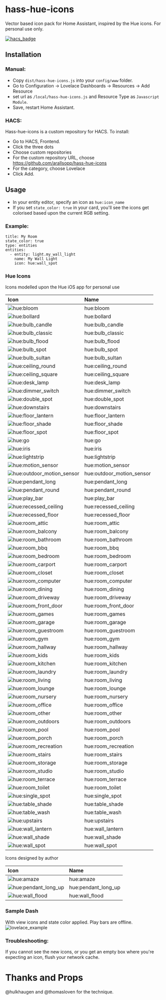 # hass-hue-icons

Vector based icon pack for Home Assistant, inspired by the Hue icons. For personal use only.

[![hacs_badge](https://img.shields.io/badge/HACS-Custom-orange.svg?style=for-the-badge)](https://github.com/custom-components/hacs)

## Installation

### Manual:
- Copy `dist/hass-hue-icons.js` into your `config/www` folder.
- Go to Configuration -> Lovelace Dashboards -> Resources -> Add Resource
- set url as `/local/hass-hue-icons.js` and Resource Type as `Javascript Module`.
- Save, restart Home Assistant.

### HACS:
Hass-hue-icons is a custom repository for HACS. To install:

- Go to HACS, Frontend.
- Click the three dots
- Choose custom repositories
- For the custom repository URL, choose https://github.com/arallsopp/hass-hue-icons
- For the category, choose Lovelace
- Click Add.

## Usage
- In your entity editor, specify an icon as `hue:icon_name` 
- If you set `state_color: true` in your card, you'll see the icons get colorised based upon the current RGB setting.

### Example:

```
title: My Room
state_color: true
type: entities
entities:
  - entity: light.my_wall_light
    name: My Wall Light
    icon: hue:wall_spot
```

### Hue Icons

Icons modelled upon the Hue iOS app for personal use

[//]: # (Start Hue Icons)

| Icon | Name 
| :--- | :--- |
| ![hue:bloom](https://raw.githubusercontent.com/arallsopp/hass-hue-icons/main/docs/svgs/bloom.svg)| hue:bloom |
| ![hue:bollard](https://raw.githubusercontent.com/arallsopp/hass-hue-icons/main/docs/svgs/bollard.svg)| hue:bollard |
| ![hue:bulb_candle](https://raw.githubusercontent.com/arallsopp/hass-hue-icons/main/docs/svgs/bulb_candle.svg)| hue:bulb_candle |
| ![hue:bulb_classic](https://raw.githubusercontent.com/arallsopp/hass-hue-icons/main/docs/svgs/bulb_classic.svg)| hue:bulb_classic |
| ![hue:bulb_flood](https://raw.githubusercontent.com/arallsopp/hass-hue-icons/main/docs/svgs/bulb_flood.svg)| hue:bulb_flood |
| ![hue:bulb_spot](https://raw.githubusercontent.com/arallsopp/hass-hue-icons/main/docs/svgs/bulb_spot.svg)| hue:bulb_spot |
| ![hue:bulb_sultan](https://raw.githubusercontent.com/arallsopp/hass-hue-icons/main/docs/svgs/bulb_sultan.svg)| hue:bulb_sultan |
| ![hue:ceiling_round](https://raw.githubusercontent.com/arallsopp/hass-hue-icons/main/docs/svgs/ceiling_round.svg)| hue:ceiling_round |
| ![hue:ceiling_square](https://raw.githubusercontent.com/arallsopp/hass-hue-icons/main/docs/svgs/ceiling_square.svg)| hue:ceiling_square |
| ![hue:desk_lamp](https://raw.githubusercontent.com/arallsopp/hass-hue-icons/main/docs/svgs/desk_lamp.svg)| hue:desk_lamp |
| ![hue:dimmer_switch](https://raw.githubusercontent.com/arallsopp/hass-hue-icons/main/docs/svgs/dimmer_switch.svg)| hue:dimmer_switch |
| ![hue:double_spot](https://raw.githubusercontent.com/arallsopp/hass-hue-icons/main/docs/svgs/double_spot.svg)| hue:double_spot |
| ![hue:downstairs](https://raw.githubusercontent.com/arallsopp/hass-hue-icons/main/docs/svgs/downstairs.svg)| hue:downstairs |
| ![hue:floor_lantern](https://raw.githubusercontent.com/arallsopp/hass-hue-icons/main/docs/svgs/floor_lantern.svg)| hue:floor_lantern |
| ![hue:floor_shade](https://raw.githubusercontent.com/arallsopp/hass-hue-icons/main/docs/svgs/floor_shade.svg)| hue:floor_shade |
| ![hue:floor_spot](https://raw.githubusercontent.com/arallsopp/hass-hue-icons/main/docs/svgs/floor_spot.svg)| hue:floor_spot |
| ![hue:go](https://raw.githubusercontent.com/arallsopp/hass-hue-icons/main/docs/svgs/go.svg)| hue:go |
| ![hue:iris](https://raw.githubusercontent.com/arallsopp/hass-hue-icons/main/docs/svgs/iris.svg)| hue:iris |
| ![hue:lightstrip](https://raw.githubusercontent.com/arallsopp/hass-hue-icons/main/docs/svgs/lightstrip.svg)| hue:lightstrip |
| ![hue:motion_sensor](https://raw.githubusercontent.com/arallsopp/hass-hue-icons/main/docs/svgs/motion_sensor.svg)| hue:motion_sensor |
| ![hue:outdoor_motion_sensor](https://raw.githubusercontent.com/arallsopp/hass-hue-icons/main/docs/svgs/outdoor_motion_sensor.svg)| hue:outdoor_motion_sensor |
| ![hue:pendant_long](https://raw.githubusercontent.com/arallsopp/hass-hue-icons/main/docs/svgs/pendant_long.svg)| hue:pendant_long |
| ![hue:pendant_round](https://raw.githubusercontent.com/arallsopp/hass-hue-icons/main/docs/svgs/pendant_round.svg)| hue:pendant_round |
| ![hue:play_bar](https://raw.githubusercontent.com/arallsopp/hass-hue-icons/main/docs/svgs/play_bar.svg)| hue:play_bar |
| ![hue:recessed_ceiling](https://raw.githubusercontent.com/arallsopp/hass-hue-icons/main/docs/svgs/recessed_ceiling.svg)| hue:recessed_ceiling |
| ![hue:recessed_floor](https://raw.githubusercontent.com/arallsopp/hass-hue-icons/main/docs/svgs/recessed_floor.svg)| hue:recessed_floor |
| ![hue:room_attic](https://raw.githubusercontent.com/arallsopp/hass-hue-icons/main/docs/svgs/room_attic.svg)| hue:room_attic |
| ![hue:room_balcony](https://raw.githubusercontent.com/arallsopp/hass-hue-icons/main/docs/svgs/room_balcony.svg)| hue:room_balcony |
| ![hue:room_bathroom](https://raw.githubusercontent.com/arallsopp/hass-hue-icons/main/docs/svgs/room_bathroom.svg)| hue:room_bathroom |
| ![hue:room_bbq](https://raw.githubusercontent.com/arallsopp/hass-hue-icons/main/docs/svgs/room_bbq.svg)| hue:room_bbq |
| ![hue:room_bedroom](https://raw.githubusercontent.com/arallsopp/hass-hue-icons/main/docs/svgs/room_bedroom.svg)| hue:room_bedroom |
| ![hue:room_carport](https://raw.githubusercontent.com/arallsopp/hass-hue-icons/main/docs/svgs/room_carport.svg)| hue:room_carport |
| ![hue:room_closet](https://raw.githubusercontent.com/arallsopp/hass-hue-icons/main/docs/svgs/room_closet.svg)| hue:room_closet |
| ![hue:room_computer](https://raw.githubusercontent.com/arallsopp/hass-hue-icons/main/docs/svgs/room_computer.svg)| hue:room_computer |
| ![hue:room_dining](https://raw.githubusercontent.com/arallsopp/hass-hue-icons/main/docs/svgs/room_dining.svg)| hue:room_dining |
| ![hue:room_driveway](https://raw.githubusercontent.com/arallsopp/hass-hue-icons/main/docs/svgs/room_driveway.svg)| hue:room_driveway |
| ![hue:room_front_door](https://raw.githubusercontent.com/arallsopp/hass-hue-icons/main/docs/svgs/room_front_door.svg)| hue:room_front_door |
| ![hue:room_games](https://raw.githubusercontent.com/arallsopp/hass-hue-icons/main/docs/svgs/room_games.svg)| hue:room_games |
| ![hue:room_garage](https://raw.githubusercontent.com/arallsopp/hass-hue-icons/main/docs/svgs/room_garage.svg)| hue:room_garage |
| ![hue:room_guestroom](https://raw.githubusercontent.com/arallsopp/hass-hue-icons/main/docs/svgs/room_guestroom.svg)| hue:room_guestroom |
| ![hue:room_gym](https://raw.githubusercontent.com/arallsopp/hass-hue-icons/main/docs/svgs/room_gym.svg)| hue:room_gym |
| ![hue:room_hallway](https://raw.githubusercontent.com/arallsopp/hass-hue-icons/main/docs/svgs/room_hallway.svg)| hue:room_hallway |
| ![hue:room_kids](https://raw.githubusercontent.com/arallsopp/hass-hue-icons/main/docs/svgs/room_kids.svg)| hue:room_kids |
| ![hue:room_kitchen](https://raw.githubusercontent.com/arallsopp/hass-hue-icons/main/docs/svgs/room_kitchen.svg)| hue:room_kitchen |
| ![hue:room_laundry](https://raw.githubusercontent.com/arallsopp/hass-hue-icons/main/docs/svgs/room_laundry.svg)| hue:room_laundry |
| ![hue:room_living](https://raw.githubusercontent.com/arallsopp/hass-hue-icons/main/docs/svgs/room_living.svg)| hue:room_living |
| ![hue:room_lounge](https://raw.githubusercontent.com/arallsopp/hass-hue-icons/main/docs/svgs/room_lounge.svg)| hue:room_lounge |
| ![hue:room_nursery](https://raw.githubusercontent.com/arallsopp/hass-hue-icons/main/docs/svgs/room_nursery.svg)| hue:room_nursery |
| ![hue:room_office](https://raw.githubusercontent.com/arallsopp/hass-hue-icons/main/docs/svgs/room_office.svg)| hue:room_office |
| ![hue:room_other](https://raw.githubusercontent.com/arallsopp/hass-hue-icons/main/docs/svgs/room_other.svg)| hue:room_other |
| ![hue:room_outdoors](https://raw.githubusercontent.com/arallsopp/hass-hue-icons/main/docs/svgs/room_outdoors.svg)| hue:room_outdoors |
| ![hue:room_pool](https://raw.githubusercontent.com/arallsopp/hass-hue-icons/main/docs/svgs/room_pool.svg)| hue:room_pool |
| ![hue:room_porch](https://raw.githubusercontent.com/arallsopp/hass-hue-icons/main/docs/svgs/room_porch.svg)| hue:room_porch |
| ![hue:room_recreation](https://raw.githubusercontent.com/arallsopp/hass-hue-icons/main/docs/svgs/room_recreation.svg)| hue:room_recreation |
| ![hue:room_stairs](https://raw.githubusercontent.com/arallsopp/hass-hue-icons/main/docs/svgs/room_stairs.svg)| hue:room_stairs |
| ![hue:room_storage](https://raw.githubusercontent.com/arallsopp/hass-hue-icons/main/docs/svgs/room_storage.svg)| hue:room_storage |
| ![hue:room_studio](https://raw.githubusercontent.com/arallsopp/hass-hue-icons/main/docs/svgs/room_studio.svg)| hue:room_studio |
| ![hue:room_terrace](https://raw.githubusercontent.com/arallsopp/hass-hue-icons/main/docs/svgs/room_terrace.svg)| hue:room_terrace |
| ![hue:room_toilet](https://raw.githubusercontent.com/arallsopp/hass-hue-icons/main/docs/svgs/room_toilet.svg)| hue:room_toilet |
| ![hue:single_spot](https://raw.githubusercontent.com/arallsopp/hass-hue-icons/main/docs/svgs/single_spot.svg)| hue:single_spot |
| ![hue:table_shade](https://raw.githubusercontent.com/arallsopp/hass-hue-icons/main/docs/svgs/table_shade.svg)| hue:table_shade |
| ![hue:table_wash](https://raw.githubusercontent.com/arallsopp/hass-hue-icons/main/docs/svgs/table_wash.svg)| hue:table_wash |
| ![hue:upstairs](https://raw.githubusercontent.com/arallsopp/hass-hue-icons/main/docs/svgs/upstairs.svg)| hue:upstairs |
| ![hue:wall_lantern](https://raw.githubusercontent.com/arallsopp/hass-hue-icons/main/docs/svgs/wall_lantern.svg)| hue:wall_lantern |
| ![hue:wall_shade](https://raw.githubusercontent.com/arallsopp/hass-hue-icons/main/docs/svgs/wall_shade.svg)| hue:wall_shade |
| ![hue:wall_spot](https://raw.githubusercontent.com/arallsopp/hass-hue-icons/main/docs/svgs/wall_spot.svg)| hue:wall_spot |

[//]: # (End Hue Icons) 

Icons designed by author

[//]: # (Start Custom Icons)

| Icon | Name 
| :--- | :--- |
| ![hue:amaze](https://raw.githubusercontent.com/arallsopp/hass-hue-icons/main/docs/custom_svgs/amaze.svg)| hue:amaze |
| ![hue:pendant_long_up](https://raw.githubusercontent.com/arallsopp/hass-hue-icons/main/docs/custom_svgs/pendant_long_up.svg)| hue:pendant_long_up |
| ![hue:wall_flood](https://raw.githubusercontent.com/arallsopp/hass-hue-icons/main/docs/custom_svgs/wall_flood.svg)| hue:wall_flood |

[//]: # (End Custom Icons) 

### Sample Dash 
With view icons and state color applied. Play bars are offline.
![lovelace_example](https://raw.githubusercontent.com/arallsopp/hass-hue-icons/main/docs/examples/lovelace_example.png)

### Troubleshooting:
If you cannot see the new icons, or you get an empty box where you're expecting an icon, flush your network cache. 

# Thanks and Props
@hulkhaugen and @thomasloven for the technique.

